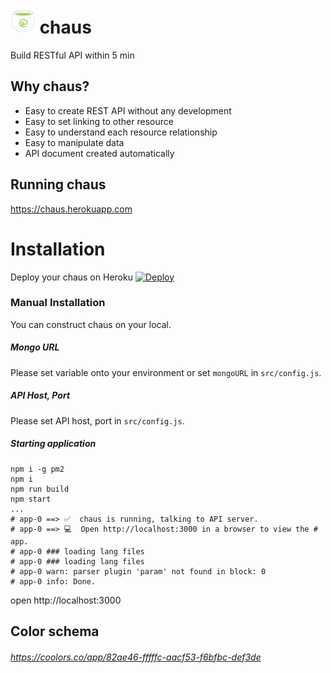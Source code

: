 # <img src="https://raw.githubusercontent.com/sideroad/chaus/master/static/images/logo.png" width="40px"> chaus
Build RESTful API within 5 min

## Why chaus?
- Easy to create REST API without any development
- Easy to set linking to other resource
- Easy to understand each resource relationship
- Easy to manipulate data
- API document created automatically

## Running chaus
https://chaus.herokuapp.com


# Installation
Deploy your chaus on Heroku  [![Deploy](https://www.herokucdn.com/deploy/button.svg)](https://heroku.com/deploy?template=https://github.com/sideroad/chaus)

### Manual Installation
You can construct chaus on your local.

##### Mongo URL
Please set variable onto your environment or set `mongoURL` in `src/config.js`.

##### API Host, Port
Please set API host, port in `src/config.js`.

##### Starting application

```
npm i -g pm2
npm i
npm run build
npm start
...
# app-0 ==> ✅  chaus is running, talking to API server.
# app-0 ==> 💻  Open http://localhost:3000 in a browser to view the # app.
# app-0 ### loading lang files
# app-0 ### loading lang files
# app-0 warn: parser plugin 'param' not found in block: 0
# app-0 info: Done.
```
open http://localhost:3000

## Color schema

###### https://coolors.co/app/82ae46-fffffc-aacf53-f6bfbc-def3de
